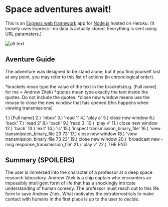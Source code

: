 # Space adventures await!

This is an [Express web framework](http://expressjs.com/) app for [Node.js](https://nodejs.org/) hosted on Heroku. (It loosely uses Express--no data is actually stored. Everything is sent using URL parameters.)

![alt text](http://oi58.tinypic.com/2iazatz.jpg "Mystery space adventure screenshot")

## Aventure Guide

The adventure was designed to be stand alone, but if you find yourself lost at any point, you may refer to this list of actions (in chronological order). 

*brackets mean type the value of the text in the brackets(e.g. [Full name] for me = Andrew Zitek)
*quotes mean type exactly the text inside the quotes. Do not include the quotes. 
*close new window means use the mouse to close the new window that has opened (this happens when viewing transmissions)

1.) [Full name]
2.) 'inbox'
3.) 'read 1'
4.) 'play a'
5.) close new window
6.) 'back'
7.) 'read 2'
8.) 'back'
9.) 'read 3'
10.) 'play v'
11.) close new window
12.) 'back'
13.) 'exit'
14.) 'ls'
15.) 'inspect transmission_binary_file'
16.) 'view transmission_binary_file 23 73'
17.) close new window
18.) 'view transmission_binary_file 73 23'
19.) close new window
20.) 'broadcast new -msg response_transmission_file'
21.) 'play v'
22.) THE END

## Summary (SPOILERS)

The user is immersed into the character of a professor at a deep space research laboratory. Andrew Zitek is a ship captain who encounters an impossibly intelligent form of life that has a shockingly intricate understanding of human comedy. The professor must reach out to this life form to save Andrew Zitek. What motivates the extraterrestrials to make contact with humans in the first place is up to the user to decide. 
